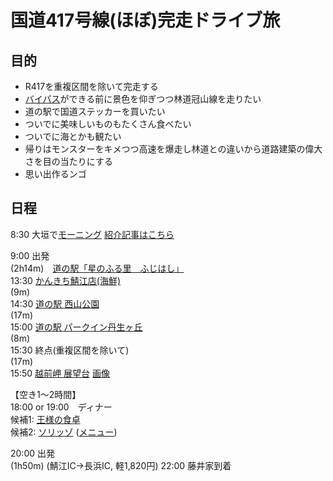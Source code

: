 # 国道417号線(ほぼ)完走ドライブ旅

## 目的
- R417を重複区間を除いて完走する
- [バイパス](https://news.yahoo.co.jp/articles/be1e469bd0cfe70987c013c6fbc7949fb015b659)ができる前に景色を仰ぎつつ林道冠山線を走りたい
- 道の駅で国道ステッカーを買いたい
- ついでに美味しいものもたくさん食べたい
- ついでに海とかも観たい
- 帰りはモンスターをキメつつ高速を爆走し林道との違いから道路建築の偉大さを目の当たりにする
- 思い出作るンゴ

## 日程
8:30 大垣で[モーニング](https://marblecaffe.studio.site/#access) [紹介記事はこちら](https://www.gifu-morning.com/posts/16443037/)


9:00 出発  
(2h14m)　[道の駅「星のふる里　ふじはし」](http://www.ibikogen.com/michinoeki.html)  
13:30 [かんきち鯖江店(海鮮)](https://www.kankichi.info/kankichi)  
    (9m)  
14:30 [道の駅 西山公園](http://www.nishiyama-park.jp)  
    (17m)  
15:00 [道の駅 パークイン丹生ヶ丘](https://www.town-echizen.jp/spot/spot01Detail.php?id=460)  
    (8m)  
15:30 終点(重複区間を除いて)  
    (17m)  
15:50 [越前岬 展望台](https://www.town-echizen.jp/spot/spot01Detail.php?id=276) [画像](../img/echizen-misaki.jpg)  

【空き1〜2時間】  
18:00 or 19:00　ディナー  
候補1: [王様の食卓](https://western-restaurant-463.business.site/)  
候補2: [ソリッゾ](https://www.instagram.com/ssoorriissoo/) ([メニュー](https://menu-navi.jp/shop/taverna-sorriso/))


20:00 出発  
    (1h50m)
    (鯖江IC->長浜IC, 軽1,820円)
22:00 藤井家到着